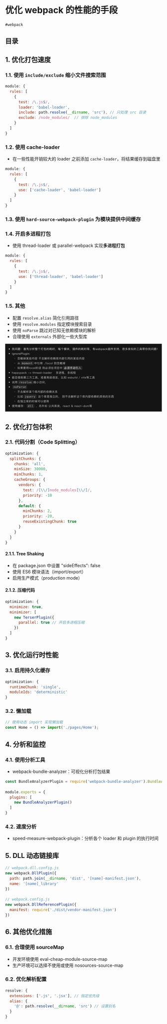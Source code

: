 
# 优化 webpack 的性能的手段

`#webpack` 


## 目录
<!-- toc -->
 ## 1. 优化打包速度 

### 1.1. 使用 `include/exclude` 缩小文件搜索范围

```javascript
module: {
  rules: [
    {
      test: /\.js$/,
      loader: 'babel-loader',
      include: path.resolve(__dirname, 'src'), // 只处理 src 目录
      exclude: /node_modules/  // 排除 node_modules
    }
  ]
}
```

### 1.2. 使用 cache-loader

- 在一些性能开销较大的 loader 之前添加 `cache-loader`，将结果缓存到磁盘里

```javascript
module: {
  rules: [
    {
      test: /\.js$/,
      use: ['cache-loader', 'babel-loader']
    }
  ]
}
```

### 1.3. 使用 `hard-source-webpack-plugin` 为模块提供中间缓存

### 1.4. 开启多进程打包

- 使用 thread-loader 或 parallel-webpack 实现**多进程打包**

```javascript
module: {
  rules: [
    {
      test: /\.js$/,
      use: ['thread-loader', 'babel-loader']
    }
  ]
}
```

### 1.5. 其他

- 配置 `resolve.alias` 简化引用路径
- 使用 `resolve.modules` 指定模块搜索目录
- 使用 `noParse` 跳过对已知无依赖模块的解析
- 合理使用 `externals` 外部化一些大型库

![图片&文件](./files/20241101-74.png)

## 2. 优化打包体积

### 2.1. 代码分割（Code Splitting）

```javascript hl:2
optimization: {
  splitChunks: {
    chunks: 'all',
    minSize: 30000,
    minChunks: 1,
    cacheGroups: {
      vendors: {
        test: /[\\/]node_modules[\\/]/,
        priority: -10
      },
      default: {
        minChunks: 2,
        priority: -20,
        reuseExistingChunk: true
      }
    }
  }
}
```

#### 2.1.1. Tree Shaking

- 在 package.json 中设置 "sideEffects": false
- 使用 ES6 模块语法（import/export）
- 启用生产模式（production mode）

#### 2.1.2. 压缩代码

```javascript
optimization: {
  minimize: true,
  minimizer: [
    new TerserPlugin({
      parallel: true // 开启多进程压缩
    })
  ]
}
```

## 3. 优化运行时性能

### 3.1. 启用持久化缓存

```javascript
optimization: {
  runtimeChunk: 'single',
  moduleIds: 'deterministic'
}
```

### 3.2. 懒加载

```javascript
// 使用动态 import 实现懒加载
const Home = () => import('./pages/Home');
```

## 4. 分析和监控

### 4.1. 使用分析工具

- webpack-bundle-analyzer：可视化分析打包结果
```javascript
const BundleAnalyzerPlugin = require('webpack-bundle-analyzer').BundleAnalyzerPlugin;

module.exports = {
  plugins: [
    new BundleAnalyzerPlugin()
  ]
}
```

### 4.2. 速度分析

- speed-measure-webpack-plugin：分析各个 loader 和 plugin 的执行时间

## 5. DLL 动态链接库

```javascript
// webpack.dll.config.js
new webpack.DllPlugin({
  path: path.join(__dirname, 'dist', '[name]-manifest.json'),
  name: '[name]_library'
})

// webpack.config.js
new webpack.DllReferencePlugin({
  manifest: require('./dist/vendor-manifest.json')
})
```

## 6. 其他优化措施

### 6.1. 合理使用 sourceMap

- 开发环境使用 eval-cheap-module-source-map
- 生产环境可以选择不使用或使用 nosources-source-map

### 6.2. 优化解析配置

```javascript
resolve: {
  extensions: ['.js', '.jsx'], // 指定优先级
  alias: {
    '@': path.resolve(__dirname, 'src') // 设置别名
  }
}
```

